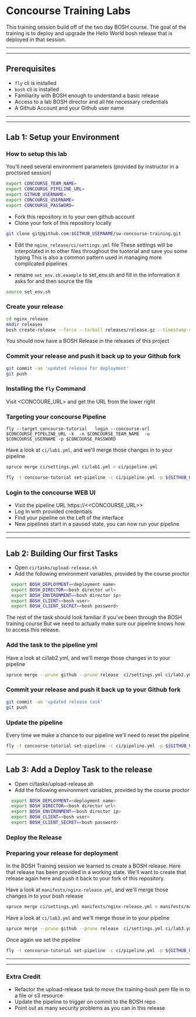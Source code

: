 # Concourse Training Labs
This training session build off of the two day BOSH course.  The goal of the training is to deploy and
upgrade the Hello World bosh release that is deployed in that session.

---
---
## Prerequisites
  * `fly` cli is installed
  * `bosh` cli is installed
  * Familiarity with BOSH enough to understand a basic release
  * Access to a lab BOSH director and all hte necessary credentials
  * A Github Account and your Github user name
  
---  
---
## Lab 1: Setup your Environment

### How to setup this lab
You'll need several environment parameters (provided by instructor in a proctored session)
  ```bash 
  export CONCOURSE_TEAM_NAME=
  export CONCOURSE_PIPELINE_URL=
  export GITHUB_USERNAME=
  export CONCOURSE_USERNAME=
  export CONCOURSE_PASSWORD=
  ```

* Fork this repository in to your own github account
* Clone your fork of this repository locally
```bash
git clone git@github.com:$GITHUB_USERNAME/sw-concourse-training.git
```

* Edit the `nginx_release/ci/settings.yml` file
These settings will be interpolated in to other files throughout the tuotorial and save you some typing
This is also a common pattern used in managing more complicated pipelines

* rename `set_env.sh.example` to set_env.sh and fill in the information it asks for and then source the file
```bash
source set_env.sh 
```

### Create your release
  ```bash
  cd nginx_release
  mkdir releases
  bosh create-release --force --tarball releases/release.gz --timestamp-version 
  ```
  You should now have a BOSH Release in the releases of this project

### Commit your release and push it back up to your Github fork
```bash
git commit -am 'updated release for deployment'
git push
```

### Installing the `fly` Command
Visit <CONCOURE_URL> and get the URL from the lower right

### Targeting your concourse Pipeline
```
fly --target concourse-tutorial   login --concourse-url $CONCOURSE_PIPELINE_URL -k  -n $CONCOURSE_TEAM_NAME  -u $CONCOURSE_USERNAME -p $CONCOURSE_PASSWORD
```

Have a look at `ci/lab1.yml`, and we'll merge those changes in to your pipeline
```bash 
spruce merge ci/settings.yml ci/lab1.yml > ci/pipeline.yml
```

```bash
fly -t concourse-tutorial set-pipeline -c ci/pipeline.yml -p ${GITHUB_USERNAME}-pipeline
```

### Login to the concourse WEB UI
* Visit the pipeline URL https://<<CONCOURSE_URL>>
* Log In with provided credentials
* Find your pipeline on the Left of the interface
* New pipelines start in a paused state, you can now run your pipeline

---
---
## Lab 2: Building Our first Tasks
* Open `ci/tasks/upload-release.sh`
* Add the following environment variables, provided by the course proctor

```bash
  export BOSH_DEPLOYMENT=<deployment name>
  export BOSH_DIRECTOR=<bosh director url>
  export BOSH_ENVIRONMENT=<bosh director ip>
  export BOSH_CLIENT=<bosh user>
  export BOSH_CLIENT_SECRET=<bosh password>
```
The rest of the task should look familiar if you've been through the BOSH training course
But we need to actually make sure our pipeline knows how to access this release.

### Add the task to the pipeline yml
Have a look at ci/lab2.yml, and we'll merge those changes in to your pipeline
```bash 
spruce merge --prune github --prune release  ci/settings.yml ci/lab2.yml > ci/pipeline.yml
```

### Commit your release and push it back up to your Github fork
```bash
git commit -am 'updated release task'
git push
```

### Update the pipeline
Every time we make a chance to our pipeline we'll need to reset the pipeline
```bash
fly -t concourse-tutorial set-pipeline -c ci/pipeline.yml -p ${GITHUB_USERNAME}-pipeline
```

---
## Lab 3: Add a Deploy Task to the release
* Open ci/tasks/upload-release.sh
* Add the following environment variables, provided by the course proctor

```bash
  export BOSH_DEPLOYMENT=<deployment name>
  export BOSH_DIRECTOR=<bosh director url>
  export BOSH_ENVIRONMENT=<bosh director ip>
  export BOSH_CLIENT=<bosh user>
  export BOSH_CLIENT_SECRET=<bosh password>
```
### Deploy the Release

### Preparing your release for deployment
In the BOSH Training session we learned to create a BOSH release. Here that release has been provided in a
working state.  We'll want to create that release again here and push it back to your fork of this repository.

Have a look at `manifests/nginx-release.yml`, and we'll merge those changes in to your bosh release
```bash 
spruce merge ci/settings.yml manifests/nginx-release.yml > manifests/manifest.yml
```

Have a look at `ci/lab3.yml` and we'll merge those in to your pipeline
```bash
spruce merge --prune github --prune release  ci/settings.yml ci/lab3.yml > ci/pipeline.yml
```

Once again we set the pipeline 
```bash
fly -t concourse-tutorial set-pipeline -c ci/pipeline.yml -p ${GITHUB_USERNAME}-pipeline
```

---
---
### Extra Credit
* Refactor the upload-release task to move the training-bosh.pem file in to a file
or s3 resource
* Update the pipeline to trigger on commit to the BOSH repo
* Point out as many security problems as you can in this release
